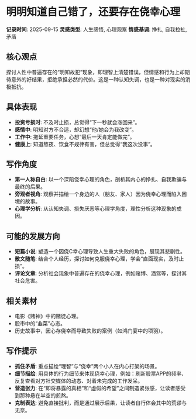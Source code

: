 # 明明知道自己错了，还要存在侥幸心理

**记录时间**: 2025-09-15
**灵感类型**: 人生感悟, 心理观察
**情感基调**: 挣扎, 自我拉扯, 矛盾

## 核心观点
探讨人性中普遍存在的“明知故犯”现象，即理智上清楚错误，但情感和行为上却期待意外的好结果，拒绝承担必然的代价。这是一种认知失调，也是一种对现实的消极抵抗。

## 具体表现
- **投资亏损时**: 不及时止损，总觉得“下一秒就会涨回来”。
- **感情中**: 明知对方不合适，却幻想“他/她会为我改变”。
- **工作中**: 拖延重要任务，心想“最后一天肯定能做完”。
- **健康上**: 知道熬夜、饮食不规律有害，但总觉得“我这次没事”。

## 写作角度
- **第一人称自白**: 以一个深陷侥幸心理的角色，剖析其内心的挣扎、自我欺骗与最终的后果。
- **旁观者视角**: 观察并描绘一个身边的人（朋友、家人）因为侥幸心理而陷入困境的故事。
- **心理学分析**: 从认知失调、损失厌恶等心理学角度，理性分析这种现象的成因。

## 可能的发展方向
- **短篇小说**: 塑造一个因侥C幸心理导致人生重大失败的角色，展现其悲剧性。
- **散文随笔**: 结合个人经历，探讨如何克服侥幸心理，学会“直面现实，及时止损”。
- **评论文章**: 分析社会现象中普遍存在的侥幸心理，例如赌博、酒驾等，探讨其社会危害。

## 相关素材
- 电影《赌神》中的赌徒心理。
- 股市中的“韭菜”心态。
- 历史故事中，因心存侥幸而导致失败的案例（如鸿门宴中的项羽）。

## 写作提示
- **抓住矛盾**: 重点描绘“理智”与“侥幸”两个小人在内心打架的场景。
- **细节描绘**: 用具体的行为细节来体现侥幸心理，例如：刷新股票APP的频率、反复查看对方社交媒体的动态、对着未完成的工作发呆。
- **营造张力**: 在“即将暴露的真相”和“虚假的希望”之间制造紧张感，让读者感受到那种悬在半空的煎熬。
- **克制表达**: 避免直接批判，而是通过展示后果，让读者自行体会其中的荒谬与无奈。
